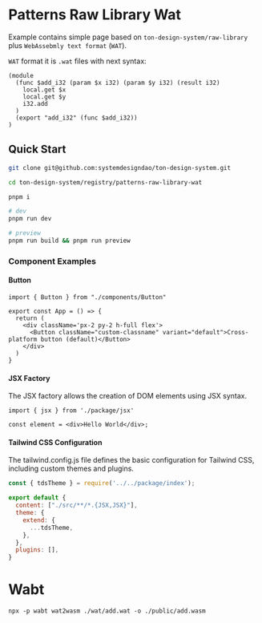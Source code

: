 # Patterns Raw Library Wat

Example contains simple page based on `ton-design-system/raw-library` plus `WebAssebmly text format` (`WAT`).

`WAT` format it is `.wat` files with next syntax:

```wat
(module
  (func $add_i32 (param $x i32) (param $y i32) (result i32)
    local.get $x
    local.get $y
    i32.add
  )
  (export "add_i32" (func $add_i32))
)
```

## Quick Start

```bash
git clone git@github.com:systemdesigndao/ton-design-system.git

cd ton-design-system/registry/patterns-raw-library-wat

pnpm i

# dev
pnpm run dev

# preview
pnpm run build && pnpm run preview 
```

### Component Examples

#### Button
```JSX
import { Button } from "./components/Button"

export const App = () => {
  return (
    <div className='px-2 py-2 h-full flex'>
      <Button className="custom-classname" variant="default">Cross-platform button (default)</Button>
    </div>
  )
}
```

#### JSX Factory

The JSX factory allows the creation of DOM elements using JSX syntax.

```JSX
import { jsx } from './package/jsx'

const element = <div>Hello World</div>;
```

#### Tailwind CSS Configuration
The tailwind.config.js file defines the basic configuration for Tailwind CSS, including custom themes and plugins.

```js
const { tdsTheme } = require('../../package/index');

export default {
  content: ["./src/**/*.{JSX,JSX}"],
  theme: {
    extend: {
      ...tdsTheme,
    },
  },
  plugins: [],
}
```

# Wabt

`npx -p wabt wat2wasm ./wat/add.wat -o ./public/add.wasm`